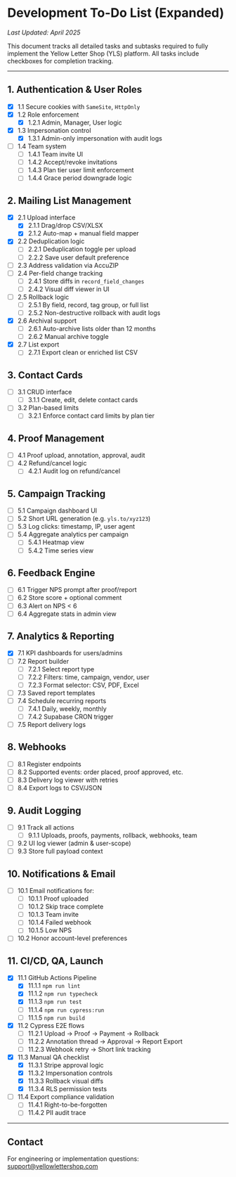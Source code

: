 # Development To-Do List (Expanded)

*Last Updated: April 2025*

This document tracks all detailed tasks and subtasks required to fully implement the Yellow Letter Shop (YLS) platform. All tasks include checkboxes for completion tracking. 

---

## 1. Authentication & User Roles

- [x] 1.1 Secure cookies with `SameSite`, `HttpOnly`
- [x] 1.2 Role enforcement
  - [x] 1.2.1 Admin, Manager, User logic
- [x] 1.3 Impersonation control
  - [x] 1.3.1 Admin-only impersonation with audit logs
- [ ] 1.4 Team system
  - [ ] 1.4.1 Team invite UI
  - [ ] 1.4.2 Accept/revoke invitations
  - [ ] 1.4.3 Plan tier user limit enforcement
  - [ ] 1.4.4 Grace period downgrade logic

## 2. Mailing List Management

- [x] 2.1 Upload interface
  - [x] 2.1.1 Drag/drop CSV/XLSX
  - [x] 2.1.2 Auto-map + manual field mapper
- [x] 2.2 Deduplication logic
  - [ ] 2.2.1 Deduplication toggle per upload
  - [ ] 2.2.2 Save user default preference
- [ ] 2.3 Address validation via AccuZIP
- [ ] 2.4 Per-field change tracking
  - [ ] 2.4.1 Store diffs in `record_field_changes`
  - [ ] 2.4.2 Visual diff viewer in UI
- [ ] 2.5 Rollback logic
  - [ ] 2.5.1 By field, record, tag group, or full list
  - [ ] 2.5.2 Non-destructive rollback with audit logs
- [x] 2.6 Archival support
  - [ ] 2.6.1 Auto-archive lists older than 12 months
  - [ ] 2.6.2 Manual archive toggle
- [x] 2.7 List export
  - [ ] 2.7.1 Export clean or enriched list CSV

## 3. Contact Cards

- [ ] 3.1 CRUD interface
  - [ ] 3.1.1 Create, edit, delete contact cards
- [ ] 3.2 Plan-based limits
  - [ ] 3.2.1 Enforce contact card limits by plan tier

## 4. Proof Management

- [ ] 4.1 Proof upload, annotation, approval, audit
- [ ] 4.2 Refund/cancel logic
  - [ ] 4.2.1 Audit log on refund/cancel

## 5. Campaign Tracking

- [ ] 5.1 Campaign dashboard UI
- [ ] 5.2 Short URL generation (e.g. `yls.to/xyz123`)
- [ ] 5.3 Log clicks: timestamp, IP, user agent
- [ ] 5.4 Aggregate analytics per campaign
  - [ ] 5.4.1 Heatmap view
  - [ ] 5.4.2 Time series view

## 6. Feedback Engine

- [ ] 6.1 Trigger NPS prompt after proof/report
- [ ] 6.2 Store score + optional comment
- [ ] 6.3 Alert on NPS < 6
- [ ] 6.4 Aggregate stats in admin view

## 7. Analytics & Reporting

- [x] 7.1 KPI dashboards for users/admins
- [ ] 7.2 Report builder
  - [ ] 7.2.1 Select report type
  - [ ] 7.2.2 Filters: time, campaign, vendor, user
  - [ ] 7.2.3 Format selector: CSV, PDF, Excel
- [ ] 7.3 Saved report templates
- [ ] 7.4 Schedule recurring reports
  - [ ] 7.4.1 Daily, weekly, monthly
  - [ ] 7.4.2 Supabase CRON trigger
- [ ] 7.5 Report delivery logs

## 8. Webhooks

- [ ] 8.1 Register endpoints
- [ ] 8.2 Supported events: order placed, proof approved, etc.
- [ ] 8.3 Delivery log viewer with retries
- [ ] 8.4 Export logs to CSV/JSON

## 9. Audit Logging

- [ ] 9.1 Track all actions
  - [ ] 9.1.1 Uploads, proofs, payments, rollback, webhooks, team
- [ ] 9.2 UI log viewer (admin & user-scope)
- [ ] 9.3 Store full payload context

## 10. Notifications & Email

- [ ] 10.1 Email notifications for:
  - [ ] 10.1.1 Proof uploaded
  - [ ] 10.1.2 Skip trace complete
  - [ ] 10.1.3 Team invite
  - [ ] 10.1.4 Failed webhook
  - [ ] 10.1.5 Low NPS
- [ ] 10.2 Honor account-level preferences

## 11. CI/CD, QA, Launch

- [x] 11.1 GitHub Actions Pipeline
  - [x] 11.1.1 `npm run lint`
  - [x] 11.1.2 `npm run typecheck`
  - [x] 11.1.3 `npm run test`
  - [ ] 11.1.4 `npm run cypress:run`
  - [ ] 11.1.5 `npm run build`
- [x] 11.2 Cypress E2E flows
  - [ ] 11.2.1 Upload → Proof → Payment → Rollback
  - [ ] 11.2.2 Annotation thread → Approval → Report Export
  - [ ] 11.2.3 Webhook retry → Short link tracking
- [x] 11.3 Manual QA checklist
  - [x] 11.3.1 Stripe approval logic
  - [x] 11.3.2 Impersonation controls
  - [x] 11.3.3 Rollback visual diffs
  - [x] 11.3.4 RLS permission tests
- [ ] 11.4 Export compliance validation
  - [ ] 11.4.1 Right-to-be-forgotten
  - [ ] 11.4.2 PII audit trace

---

## Contact

For engineering or implementation questions:  
support@yellowlettershop.com
